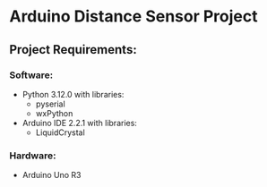 # Arduino Distance Sensor Project

## Project Requirements:

### Software:
- Python 3.12.0 with libraries:
  - pyserial
  - wxPython
- Arduino IDE 2.2.1 with libraries:
  - LiquidCrystal

### Hardware:
- Arduino Uno R3
